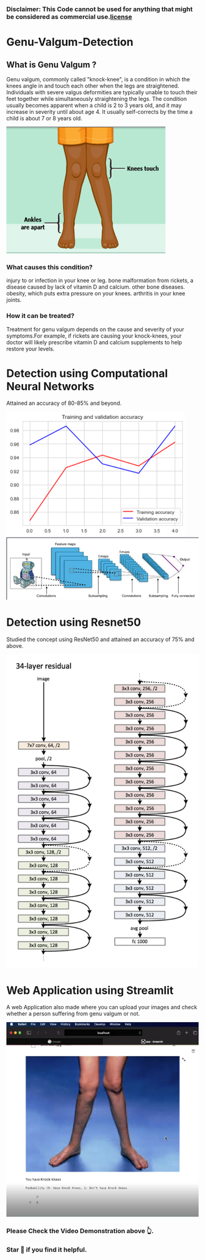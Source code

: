 ### Disclaimer: This Code cannot be used for anything that might be considered as commercial use.[license]("License")
# Genu-Valgum-Detection
## What is Genu Valgum ?
Genu valgum, commonly called "knock-knee", is a condition in which the knees angle in and touch each other when the legs are straightened. Individuals with severe valgus deformities are typically unable to touch their feet together while simultaneously straightening the legs.
The condition usually becomes apparent when a child is 2 to 3 years old, and it may increase in severity until about age 4. It usually self-corrects by the time a child is about 7 or 8 years old. 

<img src ="Screenshot_2020-12-09 Mini project.png">

### What causes this condition?
injury to or infection in your knee or leg.
bone malformation from rickets, a disease caused by lack of vitamin D and calcium.
other bone diseases.
obesity, which puts extra pressure on your knees.
arthritis in your knee joints.
### How it can be treated?
Treatment for genu valgum depends on the cause and severity of your symptoms.For example, if rickets are causing your knock-knees, your doctor will likely prescribe vitamin D and calcium supplements to help restore your levels.

# Detection using Computational Neural Networks
Attained an accuracy of 80-85% and beyond.

<img src ="Screenshot_2020-12-09 detection - Jupyter Notebook.png">

<img src ="Screenshot_2020-12-09 Mini project(1).png">

# Detection using Resnet50

Studied the concept using ResNet50 and attained an accuracy of 75% and above.

<img src ="XTo6Q.png">

# Web Application using Streamlit

A web Application also made where you can upload your images and check whether a person suffering from genu valgum or not.

<img src="Screenshot (41).png">

### Please Check the Video Demonstration above :point_up_2:.

### Star :star2: if you find it helpful.
